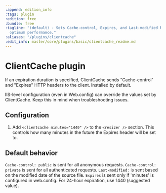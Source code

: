 ```yaml
---
:append: edition_info
:tags: plugin
:edition: free
:bundle: free
:tagline: "(default) - Sets Cache-control, Expires, and Last-modified headers for
  optimum performance."
:aliases: "/plugins/clientcache"
:edit_info: master/core/plugins/basic/clientcache_readme.md
---
```


# ClientCache plugin

If an expiration duration is specified, ClientCache sends "Cache-control" and "Expires" HTTP headers to the client.  Installed by default.

IIS-level configuration (even in Web.config) can override the values set by ClientCache. Keep this in mind when troubleshooting issues.

## Configuration

1. Add `<clientcache minutes="1440" />` to the `<resizer />` section. This controls how many minutes in the future the Expires header will be set to.

## Default behavior

`Cache-control: public` is sent for all anonymous requests.
`Cache-control: private` is sent for all authenticated requests.
`Last-modified:` is sent based on the modified date of the source file.
`Expires` is sent only if 'minutes' is configured in web.config. For 24-hour expiration, use 1440 (suggested value).